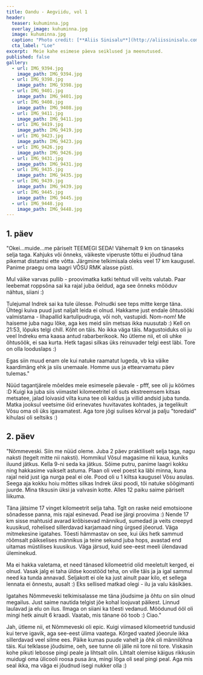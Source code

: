 ```yaml
---
title: Oandu - Aegviidu, vol 1
header:
  teaser: kuhuminna.jpg
  overlay_image: kuhuminna.jpg
  image: kuhuminna.jpg
  caption: "Photo credit: [**Aliis Sinisalu**](http://aliissinisalu.com)"
  cta_label: "Loe"
excerpt:  Meie kahe esimese päeva seiklused ja meenutused.
published: false
gallery:
  - url: IMG_9394.jpg
    image_path: IMG_9394.jpg
  - url: IMG_9398.jpg
    image_path: IMG_9398.jpg
  - url: IMG_9401.jpg
    image_path: IMG_9401.jpg
  - url: IMG_9408.jpg
    image_path: IMG_9408.jpg
  - url: IMG_9411.jpg
    image_path: IMG_9411.jpg
  - url: IMG_9419.jpg
    image_path: IMG_9419.jpg
  - url: IMG_9423.jpg
    image_path: IMG_9423.jpg
  - url: IMG_9426.jpg
    image_path: IMG_9426.jpg
  - url: IMG_9431.jpg
    image_path: IMG_9431.jpg
  - url: IMG_9435.jpg
    image_path: IMG_9435.jpg
  - url: IMG_9439.jpg
    image_path: IMG_9439.jpg
  - url: IMG_9445.jpg
    image_path: IMG_9445.jpg
  - url: IMG_9448.jpg
    image_path: IMG_9448.jpg
---
```

## 1. päev

"Okei...muide...me päriselt TEEMEGI SEDA! Vähemalt 9 km on tänaseks selja taga. Kahjuks või õnneks, väikeste viperuste tõttu ei jõudnud täna pikemat distantsi ette võtta. Järgmine telkimisala oleks veel 17 km kaugusel. Panime praegu oma laagri VÕSU RMK alasse püsti.

Mul väike varvas pullib - proovimatka katki tehtud vill veits valutab. Paar leebemat roppsõna sai ka rajal juba öeldud, aga see õnneks mööduv nähtus, siiani :) 

Tulejumal Indrek sai ka tule ülesse. Polnudki see teps mitte kerge täna. Ühtegi kuiva puud just naljalt leida ei olnud. Hakkame just endale õhtusööki valmistama - lihapallid kartulipudruga, või noh, vastupidi. Nom-nom! Me haiseme juba nagu lõke, aga kes meid siin metsas ikka nuusutab :) Kell on 21:53, lõpuks telgi chill. Kõht on täis. No ikka väga täis. Magustoiduks oli ju veel Indreku ema kaasa antud rabarberikook. No ütleme nii, et oli uhke õhtusöök, ei saa kurta. Hetk tagasi silkas üks reinuvader telgi eest läbi. Tore on olla looduslaps :) 

Egas siin muud enam ole kui natuke raamatut lugeda, vb ka väike kaardimäng ehk ja siis unemaale. Homme uus ja ettearvamatu päev tulemas."

Nüüd tagantjärele mõeldes meie esimesele päevale - pfff, see oli ju köömes :D Kuigi ka juba siis viimastel kilomeetritel oli suts ekstreemsem kitsas metsatee, jalad loivasid vilta kuna tee oli kaldus ja villid andsid juba tunda. Matka jooksul veetsime öid erinevates huvitavates kohtades, ja tegelikult Võsu oma oli üks igavamatest. Aga tore jõgi sulises kõrval ja palju "toredaid" kihulasi oli seltsiks :)


## 2. päev

"Nõmmeveski. Siin me nüüd oleme. Juba 2 päev praktiliselt selja taga, nagu naksti (tegelt mitte nii naksti). Hommikul Võsul magasime nii kaua, kuniks iluund jätkus. Kella 9-ni seda ka jätkus. Sõime putru, panime laagri kokku ning hakkasime vaikselt astuma. Plaan oli veel poest ka läbi minna, kuna rajal neid just iga nurga peal ei ole. Pood oli u 1 kiltsa kaugusel Võsu asulas. Seega aja kokku hoiu mõttes silkas Indrek üksi poodi, tõi natuke söögimanti juurde. Mina tiksusin üksi ja valvasin kotte. Alles 12 paiku saime päriselt liikuma.

Täna jätsime 17 vinget kilomeetrit selja taha. Tglt on raske neid emotsioone sõnadesse panna, mis rajal esinevad. Pead ise järgi proovima :) Nende 17 km sisse mahtusid avarad krõbisevad männikud, sumedad ja veits creepyd kuusikud, rohelised sillerdavad karjamaad ning ürgsed jõeorud. Väga mitmekesine igatahes. Tõesti hämmastav on see, kui üks hetk sammud rõõmsalt päikselises männikus ja teine sekund juba hops, avastad end uitamas müstilises kuusikus. Väga järsud, kuid see-eest meeli ülendavad üleminekud. 

Ma ei hakka valetama, et need tänased kilomeetrid olid meeletult kerged, ei olnud. Vasak jalg ei taha üldse koostööd teha, on ville täis ja ja igal sammul need ka tunda annavad. Seljakott ei ole ka just ainult paar kilo, et sellega lennata ei õnnestu, ausalt :) Eks sellised matkad olegi - ilu ja valu käsikäes. 

Igatahes Nõmmeveski telkimisalasse me täna jõudsime ja õhtu on siin olnud megailus. Just saime nautida telgist jõe kohal loojuvat päikest. Linnud laulavad ja elu on ilus. Ilmaga on siiani ka tõesti vedanud. Möödunud ööl oli mingi hetk ainult 6 kraadi. Vaatab, mis tänane öö toob :) Ciao."

Jah, ütleme nii, et Nõmmeveski oli epic. Kuigi viimased kilomeetrid tundusid kui terve igavik, aga see-eest ülima vaatega. Kõrged vaated jõeorule ikka sillerdavad veel silme ees. Päike kumas puude vahelt ja õhk oli männilõhna täis. Kui telklasse jõudsime, oeh, see tunne oli jälle nii tore nii tore. Viskasin kohe pikuti lebosse pingi peale ja lihtsalt olin. Lihtalt olemise käigus rikkusin muidugi oma ülicooli roosa pusa ära, mingi löga oli seal pingi peal. Aga mis seal ikka, ma väga ei jõudnud isegi nukker olla :)


